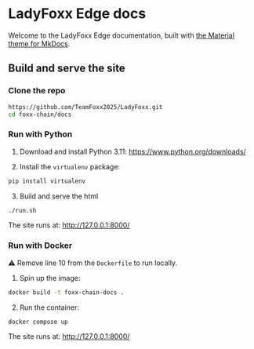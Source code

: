 # LadyFoxx Edge docs

Welcome to the LadyFoxx Edge documentation, built with [the Material theme for MkDocs](https://squidfunk.github.io/mkdocs-material/).

## Build and serve the site

### Clone the repo

```sh
https://github.com/TeamFoxx2025/LadyFoxx.git
cd foxx-chain/docs
```

### Run with Python

1. Download and install Python 3.11: https://www.python.org/downloads/

2. Install the `virtualenv` package:

```sh
pip install virtualenv
```

3. Build and serve the html

```sh
./run.sh
```

The site runs at: http://127.0.0.1:8000/

### Run with Docker

:warning: Remove line 10 from the `Dockerfile` to run locally.

1. Spin up the image:

```sh
docker build -t foxx-chain-docs .
```

2. Run the container:

```
docker compose up
```

The site runs at: http://127.0.0.1:8000/
